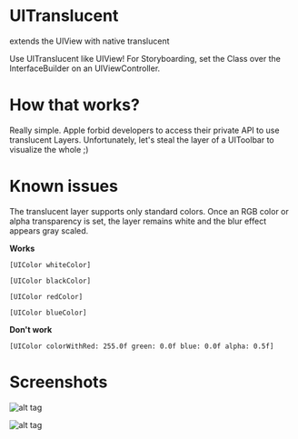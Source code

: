 UITranslucent
=============

extends the UIView with native translucent

Use UITranslucent like UIView! For Storyboarding, set the Class over the InterfaceBuilder on an UIViewController.

How that works?
=============

Really simple. Apple forbid developers to access their private API to use translucent Layers. Unfortunately, let's steal the layer of a UIToolbar to visualize the whole ;)

Known issues
=============

The translucent layer supports only standard colors. Once an RGB color or alpha transparency is set, the layer remains white and the blur effect appears gray scaled.

**Works**

 `[UIColor whiteColor]`
 
 `[UIColor blackColor]`

 `[UIColor redColor]`

 `[UIColor blueColor]`

**Don't work**

 `[UIColor colorWithRed: 255.0f green: 0.0f blue: 0.0f alpha: 0.5f]`
 
Screenshots
=============

![alt tag](https://raw.github.com/hovida/UITranslucent/master/Screenshots/example.png)

![alt tag](https://raw.github.com/hovida/UITranslucent/master/Screenshots/example_overlay.png)